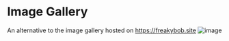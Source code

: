 # Image Gallery
An alternative to the image gallery hosted on https://freakybob.site
![image](https://github.com/user-attachments/assets/26f950d2-46b6-46fe-a3bd-2ba8661d6354)

